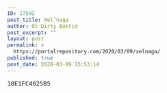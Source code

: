 ```yaml
---
ID: 17592
post_title: Xel’naga
author: Ol Dirty Bastid
post_excerpt: ""
layout: post
permalink: >
  https://portalrepository.com/2020/03/09/xelnaga/
published: true
post_date: 2020-03-09 15:53:14
---
```

<pre>10E1FC4025B5</pre>